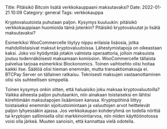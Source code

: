 Title: Pitäisikö Bitcoin lisätä verkkokauppaani maksutavaksi?
Date: 2022-01-21 10:09
Category: general
Tags: verkkokauppa

Kryptovaluutoista puhutaan paljon. Kysymys kuuluukin: pitäisikö verkkokauppiaan huomioida tämä jotenkin? Pitäisikö kryptovaluutat jo lisätä maksutavaksi?

Esimerkiksi WooCommercelle löytyy nippu erilaisia lisäosia, jotka mahdollistaisivat maksut kryptovaluutoissa. Lähestymistapoja on oikeastaan kaksi. Joko voi hyödyntää jotakin valmista operaattoria, jolloin maksuista joutuu todennäköisesti maksamaan komission. WooCommercelle tällaista palvelua tarjoaa esimerkiksi Blockonomics. Toinen vaihtoehto olisi hoitaa kaikki itse. Säätöä olisi hieman enemmän, mutta transaktiomaksuja ei. BTCPay Server on tällainen ratkaisu. Teknisesti maksujen vastaanottaminen olisi siis suhteellisen simppeliä.

Toinen kysymys onkin sitten, että haluaisiko joku maksaa kryptovaluutoilla? Vaikka aiheesta paljon puhutaankin, niin ainakaan toistaiseksi en lähtisi kiirehtimään maksutapojen lisäämisen kanssa. Kryptopöhinä liittyy toistaiseksi enemmän sijoitustoimintaan ja valuuttojen arvot heittelevät paljon lyhyessäkin ajassa. Jos verkkokaupan kohderyhmä on todella nörttiä tai kryptojen sallimisella olisi markkinointiarvoa, niin niiden käyttöönotossa voisi olla järkeä. Muuten sanoisin, että kannattaa vielä odotella.
